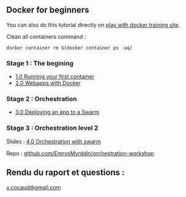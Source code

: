 ## Docker for beginners

You can also do this tutorial directly on [play with docker training site](http://training.play-with-docker.com/dev-stage1/).

Clean all containers command :
```
docker container rm $(docker container ps -aq)
```

### Stage 1 : The begining

* [1.0 Running your first container](chapters/alpine.md)
* [2.0 Webapps with Docker](chapters/webapps.md)

### Stage 2 : Orchestration

* [3.0 Deploying an app to a Swarm](chapters/votingapp.md)

### Stage 3 : Orchestration level 2

Slides :  [4.0 Orchestration with swarm](https://ebriand.github.io/orchestration-workshop/#1)

Repo : [github.com/EmrysMyrddin/orchestration-workshop](https://github.com/ebriand/orchestration-workshop)

## Rendu du raport et questions :

[v.cocaud@gmail.com](mailto://v.cocaud@gmail.com)